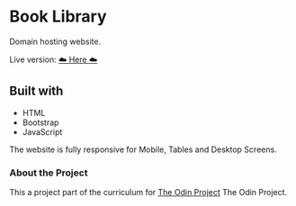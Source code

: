 # Book Library

Domain hosting website.

Live version: [☁️ Here ☁️](https://diana2x.github.io/Library/)

## Built with

- HTML
- Bootstrap
- JavaScript

The website is fully responsive for Mobile, Tables and Desktop Screens.

### About the Project

This a project part of the curriculum for [The Odin Project](https://www.theodinproject.com/) The Odin Project.
